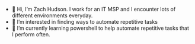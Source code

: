 - 👋 Hi, I’m Zach Hudson. I work for an IT MSP and I encounter lots of different environments everyday.
- 👀 I’m interested in finding ways to automate repetitive tasks
- 🌱 I’m currently learning powershell to help automate repetitive tasks that I perform often.

<!---
zhudso/zhudso is a ✨ special ✨ repository because its `README.md` (this file) appears on your GitHub profile.
You can click the Preview link to take a look at your changes.
--->
